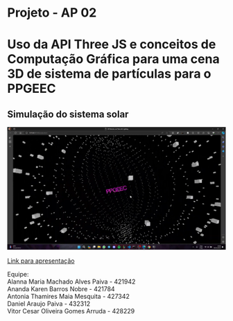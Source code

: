 # Projeto - AP 02
# Uso da API Three JS e conceitos de Computação Gráfica para uma cena 3D de sistema de partículas para o PPGEEC

## Simulação do sistema solar
![view1](img/ppgeec.png)

[Link para apresentação](https://youtu.be/993Ajt0Rfhg)

Equipe: <br>
Alanna Maria Machado Alves Paiva - 421942 <br>
Ananda Karen Barros Nobre - 421784 <br>
Antonia Thamires Maia Mesquita - 427342 <br>
Daniel Araujo Paiva - 432312 <br>
Vitor Cesar Oliveira Gomes Arruda - 428229 <br>
